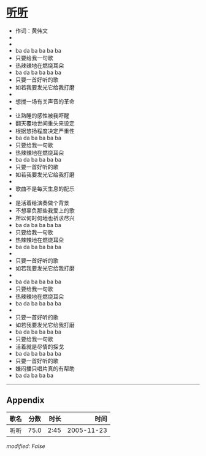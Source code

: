 # [听听](https://music.163.com/song?id=66162)

* 作词：黄伟文
*
*
* ba da ba ba ba ba
* 只要给我一句歌
* 热辣辣地在燃烧耳朵
* ba da ba ba ba ba
* 只要一首好听的歌
* 如若我要发光它给我打磨
* 
* 想搅一场有关声音的革命
* 
* 让熟睡的感性被我吓醒
* 翻天覆地世间重头来设定
* 根据悠扬程度决定严重性
* ba da ba ba ba ba
* 只要给我一句歌
* 热辣辣地在燃烧耳朵
* ba da ba ba ba ba
* 只要一首好听的歌
* 如若我要发光它给我打磨
* 
* 歌曲不是每天生息的配乐
* 
* 是活着给演奏做个背景
* 不想辜负那些我爱上的歌
* 所以何时何地也祈求尽兴
* ba da ba ba ba ba
* 只要给我一句歌
* 热辣辣地在燃烧耳朵
* ba da ba ba ba ba
* 
* 只要一首好听的歌
* 如若我要发光它给我打磨
* 
* ba da ba ba ba ba
* 只要给我一句歌
* 热辣辣地在燃烧耳朵
* ba da ba ba ba ba
* 
* 只要一首好听的歌
* 如若我要发光它给我打磨
* ba da ba ba ba ba
* 只要给我一句歌
* 活着就是尽情的探戈
* ba da ba ba ba ba
* 只要一首好听的歌
* 嫌闷播只唱片真的有帮助
* ba da ba ba ba


---

## Appendix

|歌名|分数|时长|时间|
|:---|:---:|---:|---:|
|听听|75.0|2:45|2005-11-23

*modified: False*